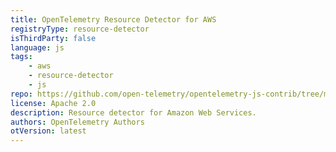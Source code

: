 ```yaml
---
title: OpenTelemetry Resource Detector for AWS
registryType: resource-detector
isThirdParty: false
language: js
tags:
    - aws
    - resource-detector
    - js
repo: https://github.com/open-telemetry/opentelemetry-js-contrib/tree/main/detectors/node/opentelemetry-resource-detector-aws
license: Apache 2.0
description: Resource detector for Amazon Web Services.
authors: OpenTelemetry Authors
otVersion: latest
---
```

